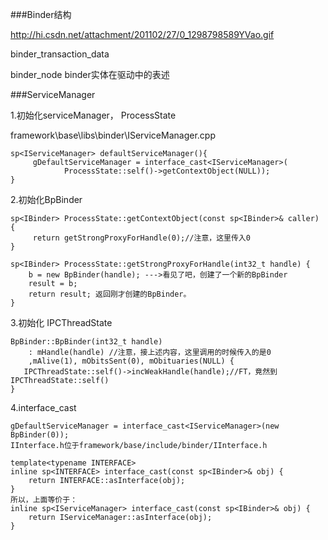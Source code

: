 ###Binder结构

http://hi.csdn.net/attachment/201102/27/0_1298798589YVao.gif

binder_transaction_data

binder_node binder实体在驱动中的表述






###ServiceManager

1.初始化serviceManager， ProcessState<br>

framework\base\libs\binder\IServiceManager.cpp

````
sp<IServiceManager> defaultServiceManager(){
     gDefaultServiceManager = interface_cast<IServiceManager>(
            ProcessState::self()->getContextObject(NULL));
}
````
2.初始化BpBinder

````
sp<IBinder> ProcessState::getContextObject(const sp<IBinder>& caller) {
     return getStrongProxyForHandle(0);//注意，这里传入0
}

sp<IBinder> ProcessState::getStrongProxyForHandle(int32_t handle) {
	b = new BpBinder(handle); --->看见了吧，创建了一个新的BpBinder
	result = b;
	return result; 返回刚才创建的BpBinder。
}
````

3.初始化 IPCThreadState

````
BpBinder::BpBinder(int32_t handle) 
	: mHandle(handle) //注意，接上述内容，这里调用的时候传入的是0
    ,mAlive(1), mObitsSent(0), mObituaries(NULL) {
   IPCThreadState::self()->incWeakHandle(handle);//FT，竟然到	IPCThreadState::self()
}
````

4.interface_cast

````
gDefaultServiceManager = interface_cast<IServiceManager>(new BpBinder(0));
IInterface.h位于framework/base/include/binder/IInterface.h

template<typename INTERFACE>
inline sp<INTERFACE> interface_cast(const sp<IBinder>& obj) {
    return INTERFACE::asInterface(obj);
}
所以，上面等价于：
inline sp<IServiceManager> interface_cast(const sp<IBinder>& obj) {
    return IServiceManager::asInterface(obj);
}

````
